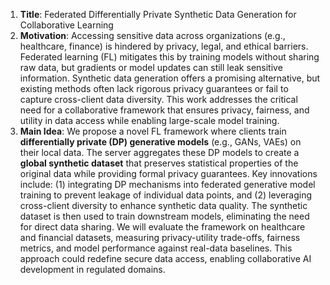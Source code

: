 1. **Title**: Federated Differentially Private Synthetic Data Generation for Collaborative Learning  
2. **Motivation**: Accessing sensitive data across organizations (e.g., healthcare, finance) is hindered by privacy, legal, and ethical barriers. Federated learning (FL) mitigates this by training models without sharing raw data, but gradients or model updates can still leak sensitive information. Synthetic data generation offers a promising alternative, but existing methods often lack rigorous privacy guarantees or fail to capture cross-client data diversity. This work addresses the critical need for a collaborative framework that ensures privacy, fairness, and utility in data access while enabling large-scale model training.  
3. **Main Idea**: We propose a novel FL framework where clients train **differentially private (DP) generative models** (e.g., GANs, VAEs) on their local data. The server aggregates these DP models to create a **global synthetic dataset** that preserves statistical properties of the original data while providing formal privacy guarantees. Key innovations include: (1) integrating DP mechanisms into federated generative model training to prevent leakage of individual data points, and (2) leveraging cross-client diversity to enhance synthetic data quality. The synthetic dataset is then used to train downstream models, eliminating the need for direct data sharing. We will evaluate the framework on healthcare and financial datasets, measuring privacy-utility trade-offs, fairness metrics, and model performance against real-data baselines. This approach could redefine secure data access, enabling collaborative AI development in regulated domains.